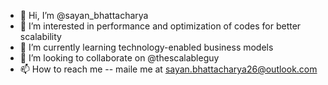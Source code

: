- 👋 Hi, I’m @sayan_bhattacharya
- 👀 I’m interested in performance and optimization of codes for better scalability
- 🌱 I’m currently learning technology-enabled business models
- 💞️ I’m looking to collaborate on @thescalableguy
- 📫 How to reach me -- maile me at sayan.bhattacharya26@outlook.com

<!---
sayan26/sayan26 is a ✨ special ✨ repository because its `README.md` (this file) appears on your GitHub profile.
You can click the Preview link to take a look at your changes.
--->
